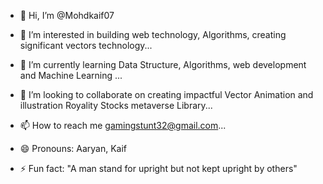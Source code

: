 - 👋 Hi, I’m @Mohdkaif07
  
- 👀 I’m interested in building web technology, Algorithms, creating significant vectors technology...
  
- 🌱 I’m currently learning Data Structure, Algorithms, web development and Machine Learning ...
  
- 💞️ I’m looking to collaborate on creating impactful Vector Animation and illustration Royality Stocks metaverse Library...
  
- 📫 How to reach me gamingstunt32@gmail.com...
  
- 😄 Pronouns: Aaryan, Kaif
  
- ⚡ Fun fact: "A man stand for upright but not kept upright by others"
<!---
Mohdkaif07/Mohdkaif07 is a ✨ special ✨ repository because its `README.md` (this file) appears on your GitHub profile.
You can click the Preview link to take a look at your changes.
--->

